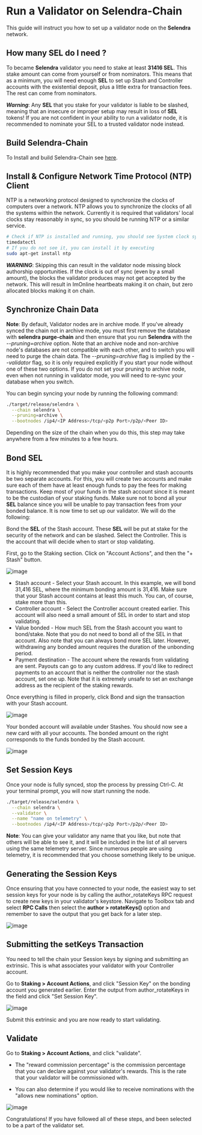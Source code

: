 # Run a Validator on Selendra-Chain
This guide will instruct you how to set up a validator node on the **Selendra** network.

## How many SEL do I need ?​
 To became **Selendra** validator you need to stake at least **31416 SEL**. This stake amount can come from yourself or from nominators. This means that as a minimum, you will need enough **SEL** to set up Stash and Controller accounts with the existential deposit, plus a little extra for transaction fees. The rest can come from nominators.
 
 ***Warning***: Any **SEL** that you stake for your validator is liable to be slashed, meaning that an insecure or improper setup may result in loss of **SEL** tokens! If you are not confident in your ability to run a validator node, it is recommended to nominate your SEL to a trusted validator node instead.
 
 ##  Build Selendra-Chain
 To Install and build Selendra-Chain see [here](https://github.com/selendra/selendra-chain/blob/main/README.md).
 
 ## Install & Configure Network Time Protocol (NTP) Client
 NTP is a networking protocol designed to synchronize the clocks of computers over a network. NTP allows you to synchronize the clocks of all the systems within the network. Currently it is required that validators' local clocks stay reasonably in sync, so you should be running NTP or a similar service.

 ```sh
# Check if NTP is installed and running, you should see System clock synchronized: yes 
timedatectl
# If you do not see it, you can install it by executing
sudo apt-get install ntp
```

***WARNING***: Skipping this can result in the validator node missing block authorship opportunities. If the clock is out of sync (even by a small amount), the blocks the validator produces may not get accepted by the network. This will result in ImOnline heartbeats making it on chain, but zero allocated blocks making it on chain.

## Synchronize Chain Data

**Note**: By default, Validator nodes are in archive mode. If you've already synced the chain not in archive mode, you must first remove the database with **selendra purge-chain** and then ensure that you run **Selendra** with the *--pruning=archive* option.
Note that an archive node and non-archive node's databases are not compatible with each other, and to switch you will need to purge the chain data.
The *--pruning=archive* flag is implied by the *--validator* flag, so it is only required explicitly if you start your node without one of these two options. If you do not set your pruning to archive node, even when not running in validator mode, you will need to re-sync your database when you switch.

You can begin syncing your node by running the following command:

```sh
./target/release/selendra \
  --chain selendra \
  --pruning=archive \
  --bootnodes /ip4/<IP Address>/tcp/<p2p Port>/p2p/<Peer ID>
```
Depending on the size of the chain when you do this, this step may take anywhere from a few minutes to a few hours.

## Bond SEL

It is highly recommended that you make your controller and stash accounts be two separate accounts. For this, you will create two accounts and make sure each of them have at least enough funds to pay the fees for making transactions. Keep most of your funds in the stash account since it is meant to be the custodian of your staking funds.
Make sure not to bond all your **SEL** balance since you will be unable to pay transaction fees from your bonded balance.
It is now time to set up our validator. We will do the following:

Bond the **SEL** of the Stash account. These **SEL** will be put at stake for the security of the network and can be slashed.
Select the Controller. This is the account that will decide when to start or stop validating.

First, go to the Staking section. Click on "Account Actions", and then the "+ Stash" button.

![image](assets/bond_sel.png)

- Stash account - Select your Stash account. In this example, we will bond 31,416 SEL, where the minimum bonding amount is 31,416. Make sure that your Stash account contains at least this much. You can, of course, stake more than this.
- Controller account - Select the Controller account created earlier. This account will also need a small amount of SEL in order to start and stop validating.
- Value bonded - How much SEL from the Stash account you want to bond/stake. Note that you do not need to bond all of the SEL in that account. Also note that you can always bond more SEL later. However, withdrawing any bonded amount requires the duration of the unbonding period.
- Payment destination - The account where the rewards from validating are sent. Payouts can go to any custom address. If you'd like to redirect payments to an account that is neither the controller nor the stash account, set one up. Note that it is extremely unsafe to set an exchange address as the recipient of the staking rewards.

Once everything is filled in properly, click Bond and sign the transaction with your Stash account.

![image](assets/authorize.png)

Your bonded account will available under Stashes. You should now see a new card with all your accounts. The bonded amount on the right corresponds to the funds bonded by the Stash account.

![image](assets/aferSucess.png)

## Set Session Keys
Once your node is fully synced, stop the process by pressing Ctrl-C. At your terminal prompt, you will now start running the node.

```sh
./target/release/selendra \
  --chain selendra \
  --validator \
  --name "name on telemetry" \
  --bootnodes /ip4/<IP Address>/tcp/<p2p Port>/p2p/<Peer ID>
```

**Note**: You can give your validator any name that you like, but note that others will be able to see it, and it will be included in the list of all servers using the same telemetry server. Since numerous people are using telemetry, it is recommended that you choose something likely to be unique.

## Generating the Session Keys

Once ensuring that you have connected to your node, the easiest way to set session keys for your node is by calling the author_rotateKeys RPC request to create new keys in your validator's keystore. Navigate to Toolbox tab and select **RPC Calls** then select the **author > rotateKeys()** option and remember to save the output that you get back for a later step.

![image](assets/rotateKeys.png)

## Submitting the setKeys Transaction

You need to tell the chain your Session keys by signing and submitting an extrinsic. This is what associates your validator with your Controller account.

Go to **Staking > Account Actions**, and click "Session Key" on the bonding account you generated earlier. Enter the output from author_rotateKeys in the field and click "Set Session Key".

![image](assets/setSessionKey.png)

Submit this extrinsic and you are now ready to start validating.

## Validate

Go to **Staking > Account Actions**, and click "validate".

- The "reward commission percentage" is the commission percentage that you can declare against your validator's rewards. This is the rate that your validator will be commissioned with.

- You can also determine if you would like to receive nominations with the "allows new nominations" option.

![image](assets/validator.png)

Congratulations! If you have followed all of these steps, and been selected to be a part of the validator set.